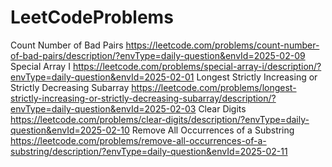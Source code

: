# LeetCodeProblems
Count Number of Bad Pairs  https://leetcode.com/problems/count-number-of-bad-pairs/description/?envType=daily-question&envId=2025-02-09
Special Array I     https://leetcode.com/problems/special-array-i/description/?envType=daily-question&envId=2025-02-01
Longest Strictly Increasing or Strictly Decreasing Subarray   https://leetcode.com/problems/longest-strictly-increasing-or-strictly-decreasing-subarray/description/?envType=daily-question&envId=2025-02-03
Clear Digits   https://leetcode.com/problems/clear-digits/description/?envType=daily-question&envId=2025-02-10
Remove All Occurrences of a Substring  https://leetcode.com/problems/remove-all-occurrences-of-a-substring/description/?envType=daily-question&envId=2025-02-11

